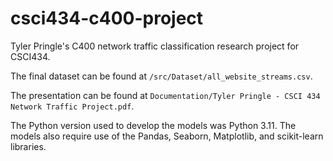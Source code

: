# csci434-c400-project
Tyler Pringle's C400 network traffic classification research project for CSCI434.

The final dataset can be found at `/src/Dataset/all_website_streams.csv`.

The presentation can be found at `Documentation/Tyler Pringle - CSCI 434 Network Traffic Project.pdf`.

The Python version used to develop the models was Python 3.11. The models also require use of the Pandas, Seaborn, Matplotlib, and scikit-learn libraries.
